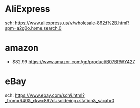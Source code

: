 # AliExpress
sch: https://www.aliexpress.us/w/wholesale-862d%2B.html?spm=a2g0o.home.search.0

# amazon
- $82.99 https://www.amazon.com/gp/product/B07BRWY427

# eBay
sch: https://www.ebay.com/sch/i.html?_from=R40&_nkw=862d+soldering+station&_sacat=0
